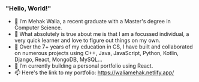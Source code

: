 ### "Hello, World!"

- 🔭 I’m Mehak Walia, a recent graduate with a Master's degree in Computer Science.  
- 🎯 What absolutely is true about me is that I am a focussed individual, a very quick learner and love to figure out things on my own.  
- 🌱 Over the 7+ years of my education in CS, I have built and collaborated on numerous projects using C++, Java, JavaScript, Python, Kotlin, Django, React, MongoDB, MySQL...  
- 🚧 I’m currently building a personal portfolio using React.   
- 📫 Here's the link to my portfolio: https://waliamehak.netlify.app/  
